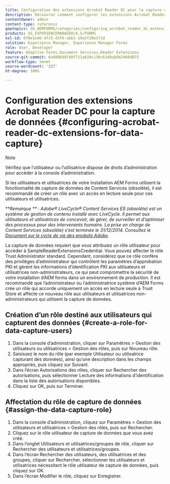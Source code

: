```yaml
---
title: Configuration des extensions Acrobat Reader DC pour la capture de données
description: Découvrez comment configurer les extensions Acrobat Reader DC pour la capture de données.
contentOwner: admin
content-type: reference
geptopics: SG_AEMFORMS/categories/configuring_acrobat_reader_dc_extensions
products: SG_EXPERIENCEMANAGER/6.5/FORMS
exl-id: 0f8e1e46-4fc5-43f6-abb1-19a3f20e1f1d
solution: Experience Manager, Experience Manager Forms
role: User, Developer
feature: Adaptive Forms,Document Services,Reader Extensions
source-git-commit: 6a9806d8f40f711a610c130c63d9ab9b2460d075
workflow-type: tm+mt
source-wordcount: '327'
ht-degree: 100%

---
```


# Configuration des extensions Acrobat Reader DC pour la capture de données {#configuring-acrobat-reader-dc-extensions-for-data-capture}

>[!NOTE]
> 
> Vérifiez que l’utilisateur ou l’utilisatrice dispose de droits d’administration pour accéder à la console d’administration.

Si les utilisateurs et utilisatrices de votre installation AEM Forms utilisent la fonctionnalité de capture de données de Content Services (obsolète), il est recommandé de créer un rôle avec un accès en lecture seule pour ces utilisateurs et utilisatrices.

***Remarque ** : Adobe® LiveCycle® Content Services ES (obsolète) est un système de gestion de contenu installé avec LiveCycle. Il permet aux utilisateurs et utilisatrices de concevoir, de gérer, de surveiller et d’optimiser des processus pour des intervenants humains. La prise en charge de Content Services (obsolète) s’est terminée le 31/12/2014. Consultez le[ Document sur le cycle de vie des produits Adobe](https://helpx.adobe.com/fr/support/programs/eol-matrix.html).*

La capture de données requiert que vous attribuiez un rôle utilisateur pour accéder à SampleReaderExtensionsCredential. Vous pouvez affecter le rôle Trust Administrator standard. Cependant, considérez que ce rôle confère des privilèges d’administrateur qui contrôlent les paramètres d’approbation PKI et gèrent les informations d’identification PKI aux utilisateurs et utilisatrices non-administrateurs, ce qui peut compromettre la sécurité de votre installation d’AEM forms dans un environnement de production. Il est recommandé que l’administrateur ou l’administratrice système d’AEM Forms crée un rôle qui accorde uniquement un accès en lecture seule à Trust Store et affecte ce nouveau rôle aux utilisateurs et utilisatrices non-administrateurs qui utilisent la capture de données.

## Création d’un rôle destiné aux utilisateurs qui capturent des données {#create-a-role-for-data-capture-users}

1. Dans la console d’administration, cliquer sur Paramètres > Gestion des utilisateurs ou utilisatrices > Gestion des rôles, puis sur Nouveau rôle.
1. Saisissez le nom du rôle (par exemple Utilisateur ou utilisatrice capturant des données), ainsi qu’une description dans les champs appropriés, puis cliquez sur Suivant.
1. Dans l’écran Autorisations des rôles, cliquer sur Rechercher des autorisations, puis sélectionner Lecture des informations d’identification dans la liste des autorisations disponibles.
1. Cliquez sur OK, puis sur Terminer.

## Affectation du rôle de capture de données {#assign-the-data-capture-role}

1. Dans la console d’administration, cliquez sur Paramètres > Gestion des utilisateurs et utilisatrices > Gestion des rôles, puis sur Rechercher.
1. Cliquez sur le rôle utilisateur de capture de données que vous avez créé.
1. Dans l’onglet Utilisateurs et utilisatrices/groupes de rôle, cliquer sur Rechercher des utilisateurs et utilisatrices/groupes.
1. Dans l’écran Rechercher des utilisateurs, des utilisatrices et des groupes, cliquer sur Rechercher, sélectionner les utilisateurs et utilisatrices nécessitant le rôle utilisateur de capture de données, puis cliquez sur OK.
1. Dans l’écran Modifier le rôle, cliquez sur Enregistrer.
